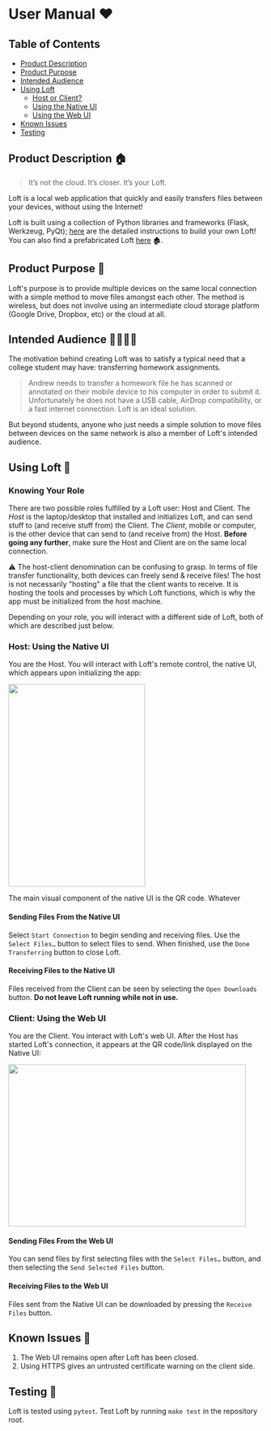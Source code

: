 # User Manual :heart: #

## Table of Contents ##
- [Product Description](#product-description-)
- [Product Purpose](#product-purpose-)
- [Intended Audience](#intended-audience-)
- [Using Loft](#using-loft-)
    - [Host or Client?](#knowing-your-role)
    - [Using the Native UI](#using-the-native-ui)
    - [Using the Web UI](#using-the-web-ui)
- [Known Issues](#known-issues-)
- [Testing](#testing-)


## Product Description 🏠 ##
>It’s not the cloud. It’s closer. It’s your Loft.

Loft is a local web application that quickly and easily transfers files between your devices, without using the Internet! 

Loft is built using a collection of Python libraries and frameworks (Flask, Werkzeug, PyQt); 
[here](https://github.com/ucsb-cs148-s21/t7-local-network-file-transfer/blob/main/docs/BUILD.md) are the detailed instructions to 
build your own Loft! You can also find a prefabricated Loft [here](https://github.com/ucsb-cs148-s21/t7-local-network-file-transfer/releases) 🏚️.

## Product Purpose 🎯 ##
Loft's purpose is to provide multiple devices on the same local connection with a simple method to move files amongst each other. 
The method is wireless, but does not involve using an intermediate cloud storage platform (Google Drive, 
Dropbox, etc) or the cloud at all.

## Intended Audience 👨‍👩‍👧‍👦 ##

The motivation behind creating Loft was to satisfy a typical need that a college student may have: 
transferring homework assignments.

>Andrew needs to transfer a homework file he has scanned or annotated on their mobile device to his 
>computer in order to submit it. Unfortunately he does not have a USB cable, AirDrop compatibility, or 
>a fast internet connection. Loft is an ideal solution.

But beyond students, anyone who just needs a simple solution to move files between devices on the same network 
is also a member of Loft's intended audience.

## Using Loft 🧠 ##


### Knowing Your Role ###
There are two possible roles fulfilled by a Loft user: Host and Client. The <i>Host</i> is the laptop/desktop that 
installed and initializes Loft, and can send stuff to (and receive stuff from) the Client. The <i>Client</i>, mobile or computer, is 
the other device that can send to (and receive from) the Host. **Before going any further**, make sure the Host and Client are 
on the same local connection.

⚠️ The host-client denomination can be confusing to grasp. In terms of file transfer functionality, both devices can freely send 
& receive files! The host is not necessarily "hosting" a file that the client wants to receive. It is hosting the tools and processes 
by which Loft functions, which is why the app must be initialized from the host machine.

Depending on your role, you will interact with a different side of Loft, both of which are described just below.

### Host: Using the Native UI ###
You are the Host. You will interact with Loft's remote control, the native UI, which appears upon initializing the app:

<img src="https://s3.amazonaws.com/filepicker-images-rapgenius/7bPd20E4SzO7MGriFmot_Screen%20Shot%202021-05-27%20at%2011.46.48%20PM.png" height="400px" width="270px" /> 


The main visual component of the native UI is the QR code. Whatever

#### Sending Files From the Native UI ####
Select `Start Connection` to begin sending and receiving files. Use the `Select Files…` button to select files to send. When finished, 
use the `Done Transferring` button to close Loft.

#### Receiving Files to the Native UI ####
Files received from the Client can be seen by selecting the `Open Downloads` button. **Do not leave Loft running while not in use.**



### Client: Using the Web UI ###
You are the Client. You interact with Loft's web UI. After the Host has started Loft's connection, it appears at the QR code/link displayed 
on the Native UI:

<img src="https://s3.amazonaws.com/filepicker-images-rapgenius/64K085t6QueD9Ha4rvOY_Screen%20Shot%202021-05-27%20at%207.16.43%20PM.png" height="320px" width="469px" /> 

#### Sending Files From the Web UI ####
You can send files by first selecting files with the `Select Files…` button, and then selecting the `Send Selected Files` button. 

#### Receiving Files to the Web UI ####
Files sent from the Native UI can be downloaded by pressing the `Receive Files` button.


## Known Issues 🚧 ##
1. The Web UI remains open after Loft has been closed.
2. Using HTTPS gives an untrusted certificate warning on the client side.

## Testing 🔬 ##
Loft is tested using `pytest`. Test Loft by running `make test` in the repository root.

